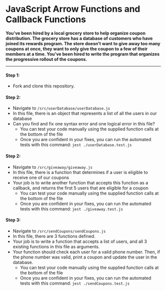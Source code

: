 # JavaScript Arrow Functions and Callback Functions

**You’ve been hired by a local grocery store to help organize coupon distribution. The grocery store has a database of customers who have joined its rewards program. The store doesn’t want to give away too many coupons at once, they want to only give the coupon to a few of their members at a time. You’ve been hired to write the program that organizes the progressive rollout of the coupons.**

---

#### Step 1:

- Fork and clone this repository.

#### Step 2:

- Navigate to `/src/userDatabase/userDatabase.js`
- In this file, there is an object that represents a list of all the users in our database
- Can you find and fix one syntax error and one logical error in this file?
  - You can test your code manually using the supplied function calls at the bottom of the file
  - Once you are confident in your fixes, you can run the automated tests with this command: `jest ./userDatabase.test.js`

#### Step 2:

- Navigate to `/src/giveaway/giveaway.js`
- In this file, there is a function that determines if a user is eligible to receive one of our coupons
- Your job is to write another function that accepts this function as a callback, and returns the first 5 users that are eligible for a coupon
  - You can test your code manually using the supplied function calls at the bottom of the file
  - Once you are confident in your fixes, you can run the automated tests with this command: `jest ./giveaway.test.js`

#### Step 3:

- Navigate to `/src/sendCoupons/sendCoupons.js`
- In this file, there are 3 functions defined.
- Your job is to write a function that accepts a list of users, and all 3 existing functions in this file as arguments.
- Your function should check each user for a valid phone number. Then, if the phone number was valid, print a coupon and update the user in the database.
  - You can test your code manually using the supplied function calls at the bottom of the file
  - Once you are confident in your fixes, you can run the automated tests with this command: `jest ./sendCoupons.test.js`
